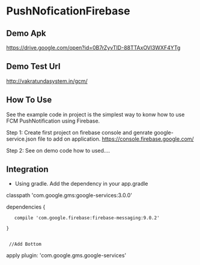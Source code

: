 # PushNoficationFirebase

## Demo Apk 

https://drive.google.com/open?id=0B7rZyvTID-88TTAxOVl3WXF4YTg

## Demo Test Url

http://vakratundasystem.in/gcm/

## How To Use


See the example code in project is the simplest way to konw how to use FCM PushNotification using Firebase.

Step 1: 
Create first project on firebase console and genrate google-service.json file to add on application.
https://console.firebase.google.com/

Step 2:
See on demo code how to used....



## Integration

* Using gradle. Add the dependency in your app.gradle

 classpath 'com.google.gms:google-services:3.0.0'
 

   dependencies {
   
       compile 'com.google.firebase:firebase-messaging:9.0.2'
       
    }


     //Add Bottom
     
     
  apply plugin: 'com.google.gms.google-services'



 




